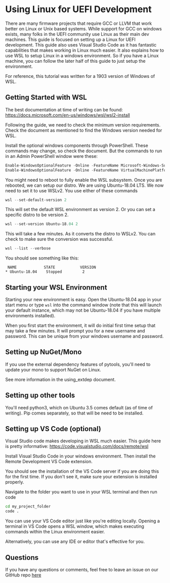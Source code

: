 # Using Linux for UEFI Development

There are many firmware projects that require GCC or LLVM that work better on Linux or Unix based systems.
While support for GCC on windows exists, many folks in the UEFI community use Linux as their main dev machines.
This guide is focused on setting up a Linux for UEFI development.
This guide also uses Visual Studio Code as it has fantastic capabilities that makes working in Linux much easier.
It also explains how to use WSL to setup Linux in a windows environment.
So if you have a Linux machine, you can follow the later half of this guide to just setup the environment.

For reference, this tutorial was written for a 1903 version of Windows of WSL.

## Getting Started with WSL

The best documentation at time of writing can be found: https://docs.microsoft.com/en-us/windows/wsl/wsl2-install

Following the guide, we need to check the minimum version requirements.
Check the document as mentioned to find the Windows version needed for WSL.

Install the optional windows components through PowerShell.
These commands may change, so check the document.
But the commands to run in an Admin PowerShell window were these:

``` powershell
Enable-WindowsOptionalFeature -Online -FeatureName Microsoft-Windows-Subsystem-Linux
Enable-WindowsOptionalFeature -Online -FeatureName VirtualMachinePlatform
```

You might need to reboot to fully enable the WSL subsystem.
Once you are rebooted, we can setup our distro.
We are using Ubuntu-18.04 LTS.
We now need to set it to use WSLv2.
You use either of these commands

``` powershell
wsl --set-default-version 2
```

This will set the default WSL environment as version 2.
Or you can set a specific distro to be version 2.

``` powershell
wsl --set-version Ubuntu-18.04 2
```

This will take a few minutes. As it converts the distro to WSLv2.
You can check to make sure the conversion was successful.

``` powershell
wsl --list --verbose
```
You should see something like this:

```
 NAME            STATE           VERSION
* Ubuntu-18.04    Stopped         2
```

## Starting your WSL Environment

Starting your new environment is easy.
Open the Ubuntu-18.04 app in your start menu or type `wsl` into the command window (note that this will launch your default instance, which may not be Ubuntu-18.04 if you have multiple environments installed).

When you first start the environment, it will do initial first time setup that may take a few minutes.
It will prompt you for a new username and password.
This can be unique from your windows username and password.

## Setting up NuGet/Mono

If you use the external dependency features of pytools, you'll need to update your mono to support NuGet on Linux.

See more information in the using_extdep document.

## Setting up other tools

You'll need python3, which on Ubuntu 3.5 comes default (as of time of writing).
Pip comes separately, so that will be need to be installed.

## Setting up VS Code (optional)

Visual Studio code makes developing in WSL much easier.
This guide here is pretty informative: https://code.visualstudio.com/docs/remote/wsl

Install Visual Studio Code in your windows environment.
Then install the Remote Development VS Code extension.

You should see the installation of the VS Code server if you are doing this for the first time.
If you don't see it, make sure your extension is installed properly.

Navigate to the folder you want to use in your WSL terminal and then run code

```bash
cd my_project_folder
code .
```

You can use your VS Code editor just like you're editing locally.
Opening a terminal in VS Code opens a WSL window, which makes executing commands within the Linux environment easier.

Alternatively, you can use any IDE or editor that's effective for you.

## Questions

If you have any questions or comments, feel free to leave an issue on our GitHub repo [here](https://github.com/tianocore/edk2-pytool-extensions/issues)
